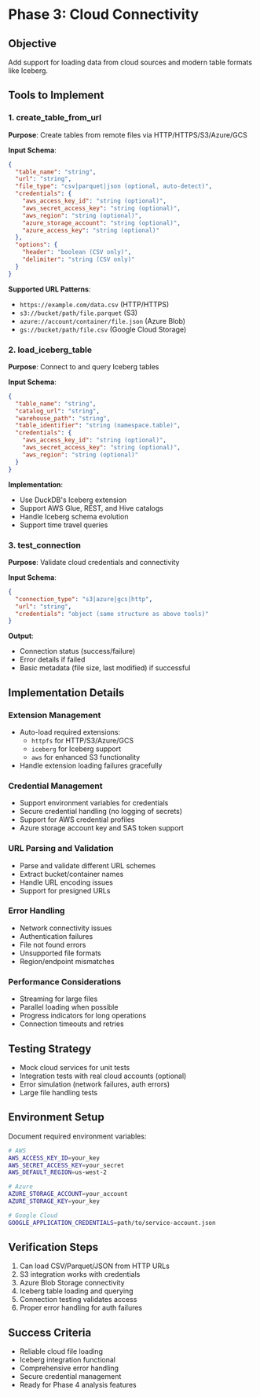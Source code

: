 # Phase 3: Cloud Connectivity

## Objective
Add support for loading data from cloud sources and modern table formats like Iceberg.

## Tools to Implement

### 1. create_table_from_url
**Purpose**: Create tables from remote files via HTTP/HTTPS/S3/Azure/GCS

**Input Schema**:
```json
{
  "table_name": "string",
  "url": "string",
  "file_type": "csv|parquet|json (optional, auto-detect)",
  "credentials": {
    "aws_access_key_id": "string (optional)",
    "aws_secret_access_key": "string (optional)", 
    "aws_region": "string (optional)",
    "azure_storage_account": "string (optional)",
    "azure_access_key": "string (optional)"
  },
  "options": {
    "header": "boolean (CSV only)",
    "delimiter": "string (CSV only)"
  }
}
```

**Supported URL Patterns**:
- `https://example.com/data.csv` (HTTP/HTTPS)
- `s3://bucket/path/file.parquet` (S3)
- `azure://account/container/file.json` (Azure Blob)
- `gs://bucket/path/file.csv` (Google Cloud Storage)

### 2. load_iceberg_table
**Purpose**: Connect to and query Iceberg tables

**Input Schema**:
```json
{
  "table_name": "string",
  "catalog_url": "string",
  "warehouse_path": "string", 
  "table_identifier": "string (namespace.table)",
  "credentials": {
    "aws_access_key_id": "string (optional)",
    "aws_secret_access_key": "string (optional)",
    "aws_region": "string (optional)"
  }
}
```

**Implementation**:
- Use DuckDB's Iceberg extension
- Support AWS Glue, REST, and Hive catalogs
- Handle Iceberg schema evolution
- Support time travel queries

### 3. test_connection
**Purpose**: Validate cloud credentials and connectivity

**Input Schema**:
```json
{
  "connection_type": "s3|azure|gcs|http",
  "url": "string",
  "credentials": "object (same structure as above tools)"
}
```

**Output**:
- Connection status (success/failure)
- Error details if failed
- Basic metadata (file size, last modified) if successful

## Implementation Details

### Extension Management
- Auto-load required extensions:
  - `httpfs` for HTTP/S3/Azure/GCS
  - `iceberg` for Iceberg support
  - `aws` for enhanced S3 functionality
- Handle extension loading failures gracefully

### Credential Management
- Support environment variables for credentials
- Secure credential handling (no logging of secrets)
- Support for AWS credential profiles
- Azure storage account key and SAS token support

### URL Parsing and Validation
- Parse and validate different URL schemes
- Extract bucket/container names
- Handle URL encoding issues
- Support for presigned URLs

### Error Handling
- Network connectivity issues
- Authentication failures
- File not found errors
- Unsupported file formats
- Region/endpoint mismatches

### Performance Considerations
- Streaming for large files
- Parallel loading when possible
- Progress indicators for long operations
- Connection timeouts and retries

## Testing Strategy
- Mock cloud services for unit tests
- Integration tests with real cloud accounts (optional)
- Error simulation (network failures, auth errors)
- Large file handling tests

## Environment Setup
Document required environment variables:
```bash
# AWS
AWS_ACCESS_KEY_ID=your_key
AWS_SECRET_ACCESS_KEY=your_secret
AWS_DEFAULT_REGION=us-west-2

# Azure
AZURE_STORAGE_ACCOUNT=your_account
AZURE_STORAGE_KEY=your_key

# Google Cloud
GOOGLE_APPLICATION_CREDENTIALS=path/to/service-account.json
```

## Verification Steps
1. Can load CSV/Parquet/JSON from HTTP URLs
2. S3 integration works with credentials
3. Azure Blob Storage connectivity
4. Iceberg table loading and querying
5. Connection testing validates access
6. Proper error handling for auth failures

## Success Criteria
- Reliable cloud file loading
- Iceberg integration functional
- Comprehensive error handling
- Secure credential management
- Ready for Phase 4 analysis features